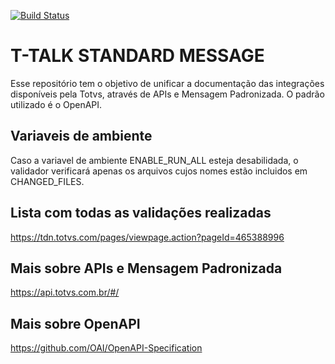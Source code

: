[![Build Status](https://travis-ci.com/totvs/ttalk-standard-message.svg?branch=master)](https://travis-ci.com/totvs/ttalk-standard-message)

# T-TALK STANDARD MESSAGE
Esse repositório tem o objetivo de unificar a documentação das integrações disponíveis pela Totvs, através de APIs e Mensagem Padronizada. O padrão utilizado é o OpenAPI.

## Variaveis de ambiente
Caso a variavel de ambiente ENABLE_RUN_ALL esteja desabilidada, o validador verificará apenas os arquivos cujos nomes estão incluidos em CHANGED_FILES.


## Lista com todas as validações realizadas
https://tdn.totvs.com/pages/viewpage.action?pageId=465388996

## Mais sobre APIs e Mensagem Padronizada
https://api.totvs.com.br/#/

## Mais sobre OpenAPI
https://github.com/OAI/OpenAPI-Specification
